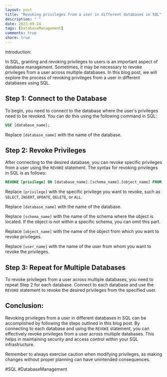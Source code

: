 ```yaml
---
layout: post
title: "Revoking privileges from a user in different databases in SQL"
description: " "
date: 2023-09-24
tags: [DatabaseManagement]
comments: true
share: true
---
```


Introduction:

In SQL, granting and revoking privileges to users is an important aspect of database management. Sometimes, it may be necessary to revoke privileges from a user across multiple databases. In this blog post, we will explore the process of revoking privileges from a user in different databases using SQL.

## Step 1: Connect to the Database

To begin, you need to connect to the database where the user's privileges need to be revoked. You can do this using the following command in SQL:

```sql
USE [database_name];
```
Replace `[database_name]` with the name of the database.

## Step 2: Revoke Privileges

After connecting to the desired database, you can revoke specific privileges from a user using the `REVOKE` statement. The syntax for revoking privileges in SQL is as follows:

```sql
REVOKE [privilege] ON [database_name].[schema_name].[object_name] FROM [user_name];
```

Replace `[privilege]` with the specific privilege you want to revoke, such as `SELECT`, `INSERT`, `UPDATE`, `DELETE`, or `ALL`. 

Replace `[database_name]` with the name of the database.

Replace `[schema_name]` with the name of the schema where the object is located. If the object is not within a specific schema, you can omit this part.

Replace `[object_name]` with the name of the object from which you want to revoke privileges.

Replace `[user_name]` with the name of the user from whom you want to revoke the privileges.

## Step 3: Repeat for Multiple Databases

To revoke privileges from a user across multiple databases, you need to repeat Step 2 for each database. Connect to each database and use the `REVOKE` statement to revoke the desired privileges from the specified user.

## Conclusion:

Revoking privileges from a user in different databases in SQL can be accomplished by following the steps outlined in this blog post. By connecting to each database and using the `REVOKE` statement, you can effectively revoke privileges from a user across multiple databases. This helps in maintaining security and access control within your SQL infrastructure.

Remember to always exercise caution when modifying privileges, as making changes without proper planning can have unintended consequences.

#SQL #DatabaseManagement